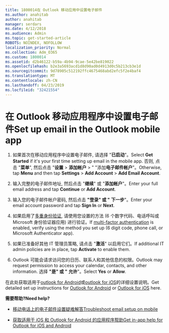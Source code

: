 ```yaml
---
title: 1800014在 Outlook 移动应用中设置电子邮件
ms.author: anahitab
author: anahitab
manager: serdars
ms.date: 4/12/2018
ms.audience: Admin
ms.topic: get-started-article
ROBOTS: NOINDEX, NOFOLLOW
localization_priority: Normal
ms.collection: Adm_O365
ms.custom: 1800014
ms.assetid: d2b46122-b59a-4b94-9cae-5e42be819022
ms.openlocfilehash: b2e3a5693acd1d8d90ad0d4913d0c5b213cb3e1d
ms.sourcegitcommit: 9d78905c512192ffc4675468abd2efc5f2e4baf4
ms.translationtype: MT
ms.contentlocale: zh-CN
ms.lasthandoff: 04/23/2019
ms.locfileid: "32421554"
---
```

# <a name="set-up-email-in-the-outlook-mobile-app"></a><span data-ttu-id="14182-102">在 Outlook 移动应用程序中设置电子邮件</span><span class="sxs-lookup"><span data-stu-id="14182-102">Set up email in the Outlook mobile app</span></span>

1. <span data-ttu-id="14182-103">如果首次在移动应用程序中设置电子邮件, 请选择 "**已启动**"。</span><span class="sxs-lookup"><span data-stu-id="14182-103">Select **Get Started** if it's your first time setting up email in the mobile app.</span></span> <span data-ttu-id="14182-104">否则, 点击 "**菜单**", 然后点击 "**设置** \> **添加帐户** \> " "添加**电子邮件帐户**"。</span><span class="sxs-lookup"><span data-stu-id="14182-104">Otherwise, tap **Menu** and then tap **Settings** \> **Add Account** \> **Add Email Account**.</span></span> 
    
2. <span data-ttu-id="14182-105">输入完整的电子邮件地址, 然后点击 "**继续**" 或 "**添加帐户**"。</span><span class="sxs-lookup"><span data-stu-id="14182-105">Enter your full email address and tap **Continue** or **Add Account**.</span></span>
    
3. <span data-ttu-id="14182-106">输入您的电子邮件帐户密码, 然后点击 **"登录" 或 "** **下一步**"。</span><span class="sxs-lookup"><span data-stu-id="14182-106">Enter your email account password and tap **Sign In** or **Next**.</span></span> 
    
4. <span data-ttu-id="14182-107">如果启用了[多重身份验证](https://support.office.com/article/8f0454b2-f51a-4d9c-bcde-2c48e41621c6.aspx), 请使用您设置的方法 (6 个数字代码、电话呼叫或 Microsoft 身份验证器应用) 进行验证。</span><span class="sxs-lookup"><span data-stu-id="14182-107">If [multi-factor authentication](https://support.office.com/article/8f0454b2-f51a-4d9c-bcde-2c48e41621c6.aspx) is enabled, verify using the method you set up (6 digit code, phone call, or Microsoft Authenticator app).</span></span> 
    
5. <span data-ttu-id="14182-108">如果已准备好其他 IT 管理员策略, 请点击 "**激活**" 以启用它们。</span><span class="sxs-lookup"><span data-stu-id="14182-108">If additional IT admin policies are in place, tap **Activate** to enable them.</span></span> 
    
6. <span data-ttu-id="14182-109">Outlook 可能会请求访问您的日历、联系人和其他信息的权限。</span><span class="sxs-lookup"><span data-stu-id="14182-109">Outlook may request permission to access your calendar, contacts, and other information.</span></span> <span data-ttu-id="14182-110">选择 **"是" 或 "** **允许**"。</span><span class="sxs-lookup"><span data-stu-id="14182-110">Select **Yes** or **Allow**.</span></span> 
    
<span data-ttu-id="14182-111">在此处获取适用于[outlook for Android](https://support.office.com/article/886db551-8dfa-4fd5-b835-f8e532091872.aspx)或[outlook for iOS](https://support.office.com/article/b2de2161-cc1d-49ef-9ef9-81acd1c8e234.aspx)的详细设置说明。</span><span class="sxs-lookup"><span data-stu-id="14182-111">Get detailed set up instructions for [Outlook for Android](https://support.office.com/article/886db551-8dfa-4fd5-b835-f8e532091872.aspx) or [Outlook for iOS](https://support.office.com/article/b2de2161-cc1d-49ef-9ef9-81acd1c8e234.aspx) here.</span></span> 
  
 <span data-ttu-id="14182-112">**需要帮助?**</span><span class="sxs-lookup"><span data-stu-id="14182-112">**Need help?**</span></span>
  
- [<span data-ttu-id="14182-113">移动电话上的电子邮件设置疑难解答</span><span class="sxs-lookup"><span data-stu-id="14182-113">Troubleshoot email setup on mobile</span></span>](https://support.office.com/article/a264ef01-9c88-48fb-9285-7017e4f31f02.aspx)
    
- [<span data-ttu-id="14182-114">获取适用于 iOS 和 Outlook for Android 的应用程序帮助</span><span class="sxs-lookup"><span data-stu-id="14182-114">Get in-app help for Outlook for iOS and Android</span></span>](https://support.office.com/article/218a22d1-9fa5-4889-b689-de1c63493243.aspx#ID0EAABAAA=Contact_Support)
    

